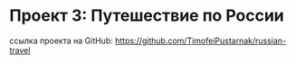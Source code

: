 # Проект 3: Путешествие по России

ссылка проекта на GitHub: https://github.com/TimofeiPustarnak/russian-travel